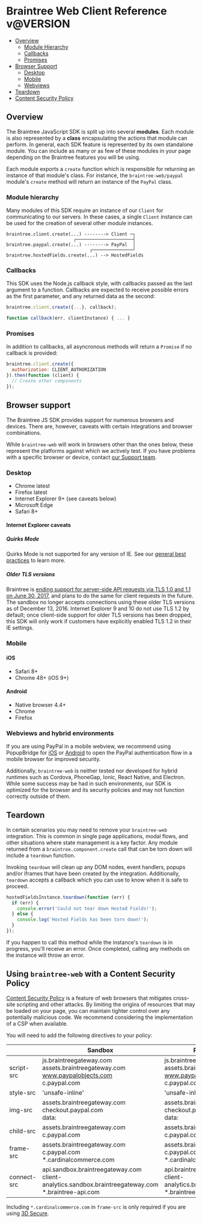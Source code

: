 # Braintree Web Client Reference <span>v@VERSION</span>

<span class="rule"></span>

* [Overview](#overview)
    * [Module Hierarchy](#module-hierarchy)
    * [Callbacks](#callbacks)
    * [Promises](#promises)
* [Browser Support](#browser-support)
    * [Desktop](#browser-support-desktop)
    * [Mobile](#browser-support-mobile)
    * [Webviews](#browser-support-webviews)
* [Teardown](#teardown)
* [Content Security Policy](#content-security-policy)

<span class="rule"></span>

<a id="overview"></a>
## Overview

The Braintree JavaScript SDK is split up into several __modules__. Each module is also represented by a __class__ encapsulating the actions that module can perform. In general, each SDK feature is represented by its own standalone module. You can include as many or as few of these modules in your page depending on the Braintree features you will be using.

Each module exports a `create` function which is responsible for returning an instance of that module's class. For instance, the `braintree-web/paypal` module's `create` method will return an instance of the `PayPal` class.

<a id="module-hierarchy"></a>
### Module hierarchy

Many modules of this SDK require an instance of our `Client` for communicating to our servers. In these cases, a single `Client` instance can be used for the creation of several other module instances.

```
braintree.client.create(...) --------> Client ─┐
                         ┌─────────────────────┤
braintree.paypal.create(...) --------> PayPal  │
                               ┌───────────────┘
braintree.hostedFields.create(...) --> HostedFields
```

<a id="callbacks"></a>
### Callbacks

This SDK uses the Node.js callback style, with callbacks passed as the last argument to a function. Callbacks are expected to receive possible errors as the first parameter, and any returned data as the second:

```javascript
braintree.client.create({...}, callback);

function callback(err, clientInstance) { ... }
```

<a id="promises"></a>
### Promises

In addition to callbacks, all asyncronous methods will return a `Promise` if no callback is provided:

```javascript
braintree.client.create({
  authorization: CLIENT_AUTHORIZATION
}).then(function (client) {
  // Create other components
});
```

<a id="browser-support"></a>
## Browser support

The Braintree JS SDK provides support for numerous browsers and devices. There are, however, caveats with certain integrations and browser combinations.

While `braintree-web` will work in browsers other than the ones below, these represent the platforms against which we actively test. If you have problems with a specific browser or device, contact [our Support team](https://developers.braintreepayments.com/forms/contact).

<a id="browser-support-desktop"></a>
### Desktop


- Chrome latest
- Firefox latest
- Internet Explorer 9+ (see caveats below)
- Microsoft Edge
- Safari 8+


#### Internet Explorer caveats

##### Quirks Mode

Quirks Mode is not supported for any version of IE. See our [general best practices](https://developers.braintreepayments.com/reference/general/best-practices#internet-explorer-quirks-mode) to learn more.

##### Older TLS versions

Braintree is [ending support for server-side API requests via TLS 1.0 and 1.1 on June 30, 2017](https://www.braintreepayments.com/blog/updating-your-production-environment-to-support-tlsv1-2/), and plans to do the same for client requests in the future. The sandbox no longer accepts connections using these older TLS versions as of December 13, 2016. Internet Explorer 9 and 10 do not use TLS 1.2 by default; once client-side support for older TLS versions has been dropped, this SDK will only work if customers have explicitly enabled TLS 1.2 in their IE settings.

<a id="browser-support-mobile"></a>
### Mobile

#### iOS

- Safari 8+
- Chrome 48+ (iOS 9+)

#### Android

- Native browser 4.4+
- Chrome
- Firefox

<a id="browser-support-webviews"></a>
### Webviews and hybrid environments

If you are using PayPal in a mobile webview, we recommend using PopupBridge for [iOS](https://github.com/braintree/popup-bridge-ios) or [Android](https://github.com/braintree/popup-bridge-android) to open the PayPal authentication flow in a mobile browser for improved security.

Additionally, `braintree-web` is neither tested nor developed for hybrid runtimes such as Cordova, PhoneGap, Ionic, React Native, and Electron. While some success may be had in such environments, our SDK is optimized for the browser and its security policies and may not function correctly outside of them.

<a id="teardown"></a>
## Teardown

In certain scenarios you may need to remove your `braintree-web` integration. This is common in single page applications, modal flows, and other situations where state management is a key factor. Any module returned from a `braintree.component.create` call that can be torn down will include a `teardown` function.

Invoking `teardown` will clean up any DOM nodes, event handlers, popups and/or iframes that have been created by the integration. Additionally, `teardown` accepts a callback which you can use to know when it is safe to proceed.

```js
hostedFieldsInstance.teardown(function (err) {
  if (err) {
    console.error('Could not tear down Hosted Fields!');
  } else {
    console.log('Hosted Fields has been torn down!');
  }
});
```

If you happen to call this method while the instance's `teardown` is in progress, you'll receive an error. Once completed, calling any methods on the instance will throw an error.

<a id="content-security-policy"></a>
## Using `braintree-web` with a Content Security Policy

[Content Security Policy](http://www.html5rocks.com/en/tutorials/security/content-security-policy/) is a feature of web browsers that mitigates cross-site scripting and other attacks. By limiting the origins of resources that may be loaded on your page, you can maintain tighter control over any potentially malicious code. We recommend considering the implementation of a CSP when available.

You will need to add the following directives to your policy:

|             | Sandbox                                                                                                                   | Production                                                                                        |
|-------------|---------------------------------------------------------------------------------------------------------------------------|----------------------------------------------------------------------------------------------------|
| script-src  | js.braintreegateway.com<br/>assets.braintreegateway.com<br/>www.paypalobjects.com<br/>c.paypal.com                        | js.braintreegateway.com<br/>assets.braintreegateway.com<br/>www.paypalobjects.com<br/>c.paypal.com |
| style-src   | 'unsafe-inline'                                                                                                           | 'unsafe-inline'                                                                                    |
| img-src     | assets.braintreegateway.com<br/>checkout.paypal.com<br/>data:                                                             | assets.braintreegateway.com<br/>checkout.paypal.com<br/>data:                                      |
| child-src   | assets.braintreegateway.com<br/>c.paypal.com                                                                              | assets.braintreegateway.com<br/>c.paypal.com                                                       |
| frame-src   | assets.braintreegateway.com<br/>c.paypal.com<br/>*.cardinalcommerce.com                                                   | assets.braintreegateway.com<br/>c.paypal.com<br/>*.cardinalcommerce.com                            |
| connect-src | api.sandbox.braintreegateway.com<br/>client-analytics.sandbox.braintreegateway.com<br/>*.braintree-api.com                | api.braintreegateway.com<br/>client-analytics.braintreegateway.com<br/>*.braintree-api.com  |

Including `*.cardinalcommerce.com` in `frame-src` is only required if you are using [3D Secure](module-braintree-web_three-d-secure.html).
